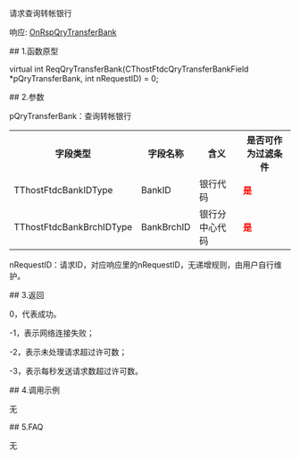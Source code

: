 <p>请求查询转帐银行</p>
<p>响应: <a href="../../CTHOSTFTDCTRADERAPI/ONRSPQRYTRANSFERBANK/">OnRspQryTransferBank</a></p>
<span class="anchor" id="a357b85b-7e0e-4a24-b231-5bfe9ea9768b"></span>
## 1.函数原型
<p>virtual int ReqQryTransferBank(CThostFtdcQryTransferBankField *pQryTransferBank, int nRequestID) = 0;</p>
<span class="anchor" id="728fe426-2683-4c19-86b1-2e7786edc424"></span>
## 2.参数
<p>pQryTransferBank：查询转帐银行</p>
<table><tr><th style="TEXT-ALIGN: center;">字段类型</th><th style="TEXT-ALIGN: center;">字段名称</th><th style="TEXT-ALIGN: center;">含义</th><th style="TEXT-ALIGN: center;">是否可作为过滤条件</th></tr><tr><td style="TEXT-ALIGN: left;">TThostFtdcBankIDType</td>
<td style="TEXT-ALIGN: left;">BankID</td>
<td style="TEXT-ALIGN: left;">银行代码</td>
<td style="TEXT-ALIGN: left;"><strong><font color="#FF0000">是</font></strong></td>
</tr>
<tr><td style="TEXT-ALIGN: left;">TThostFtdcBankBrchIDType</td>
<td style="TEXT-ALIGN: left;">BankBrchID</td>
<td style="TEXT-ALIGN: left;">银行分中心代码</td>
<td style="TEXT-ALIGN: left;"><strong><font color="#FF0000">是</font></strong></td>
</tr>
</table>
<p>nRequestID：请求ID，对应响应里的nRequestID，无递增规则，由用户自行维护。</p>
<span class="anchor" id="45a7541e-2bf8-470f-b06a-ab6ed8335798"></span>
## 3.返回
<p>0，代表成功。</p>
<p>-1，表示网络连接失败；</p>
<p>-2，表示未处理请求超过许可数；</p>
<p>-3，表示每秒发送请求数超过许可数。</p>
<span class="anchor" id="04672ae3-6687-409d-aee0-739d0539ed70"></span>
## 4.调用示例
<p>无</p>
<span class="anchor" id="7badb039-1ac3-490a-830d-ca274456f6fb"></span>
## 5.FAQ
<p>无</p>
